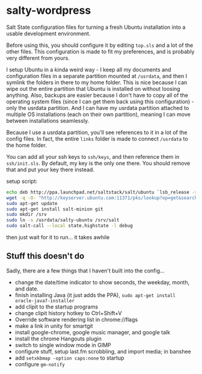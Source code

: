 # salty-wordpress
Salt State configuration files for turning a fresh Ubuntu installation into a usable development environment.

Before using this, you should configure it by editing `top.sls` and a lot of the other files. This configuration is made to fit my preferences, and is probably very different from yours.

I setup Ubuntu in a kinda weird way - I keep all my documents and configuration files in a separate partition mounted at `/usrdata`, and then I symlink the folders in there to my home folder. This is nice because I can wipe out the entire partition that Ubuntu is installed on without loosing anything. Also, backups are easier because I don't have to copy all of the operating system files (since I can get them back using this configuration) - only the usrdata partition. And I can have my usrdata partition attached to multiple OS installations (each on their own partition), meaning I can move between installations seamlessly.

Because I use a usrdata partition, you'll see references to it in a lot of the config files. In fact, the entire `links` folder is made to connect `/usrdata` to the home folder.

You can add all your ssh keys to `ssh/keys`, and then reference them in `ssh/init.sls`. By default, my key is the only one there. You should remove that and put your key there instead.

setup script:
```bash
echo deb http://ppa.launchpad.net/saltstack/salt/ubuntu `lsb_release -sc` main | sudo tee /etc/apt/sources.list.d/saltstack.list
wget -q -O- "http://keyserver.ubuntu.com:11371/pks/lookup?op=get&search=0x4759FA960E27C0A6" | sudo apt-key add -
sudo apt-get update
sudo apt-get install salt-minion git
sudo mkdir /srv
sudo ln -s /usrdata/salty-ubuntu /srv/salt
sudo salt-call --local state.highstate -l debug
```

then just wait for it to run... it takes awhile

## Stuff this doesn't do
Sadly, there are a few things that I haven't built into the config...

 - change the date/time indicator to show seconds, the weekday, month, and date.
 - finish installing Java (it just adds the PPA), `sudo apt-get install oracle-java7-installer`
 - add clipit to the startup programs
 - change clipit history hotkey to Ctrl+Shift+V
 - Override software rendering list in chrome://flags
 - make a link in unity for smartgit
 - install google-chrome, google music manager, and google talk
 - install the chrome Hangouts plugin
 - switch to single window mode in GIMP
 - configure stuff, setup last.fm scrobbling, and import media; in banshee
 - add `setxkbmap -option caps:none` to startup
 - configure `gm-notify`
